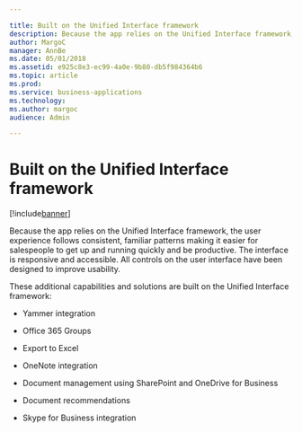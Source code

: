 ```yaml
---

title: Built on the Unified Interface framework
description: Because the app relies on the Unified Interface framework, the user experience follows consistent, familiar patterns making it easier for salespeople to get up and running quickly and be productive.
author: MargoC
manager: AnnBe
ms.date: 05/01/2018
ms.assetid: e925c8e3-ec99-4a0e-9b80-db5f984364b6
ms.topic: article
ms.prod: 
ms.service: business-applications
ms.technology: 
ms.author: margoc
audience: Admin

---
```

#  Built on the Unified Interface framework




[!include[banner](../../includes/banner.md)]

Because the app relies on the Unified Interface framework, the user experience
follows consistent, familiar patterns making it easier for salespeople to get up
and running quickly and be productive. The interface is responsive and
accessible. All controls on the user interface have been designed to improve
usability.

These additional capabilities and solutions are built on the Unified Interface
framework:

-   Yammer integration

-   Office 365 Groups

-   Export to Excel

-   OneNote integration

-   Document management using SharePoint and OneDrive for Business

-   Document recommendations

-   Skype for Business integration
